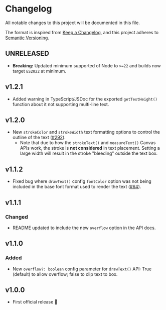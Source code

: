 # Changelog

All notable changes to this project will be documented in this file.

The format is inspired from [Keep a Changelog](https://keepachangelog.com/en/1.0.0/),
and this project adheres to [Semantic Versioning](https://semver.org/spec/v2.0.0.html).

## UNRELEASED

- __Breaking:__ Updated minimum supported of Node to `>=22` and builds now target `ES2022` at minimum.

## v1.2.1

- Added warning in TypeScript/JSDoc for the exported `getTextHeight()` function about it not supporting multi-line text.

## v1.2.0

- New `strokeColor` and `strokeWidth` text formatting options to control the outline of the text ([#292](https://github.com/stefcameron/text-to-canvas/issues/292)).
    - Note that due to how the `strokeText()` and `measureText()` Canvas APIs work, the stroke is __not considered__ in text placement. Setting a large width will result in the stroke "bleeding" outside the text box.

## v1.1.2

- Fixed bug where `drawText()` config `fontColor` option was not being included in the base font format used to render the text ([#64](https://github.com/stefcameron/text-to-canvas/issues/64)).

## v1.1.1

### Changed

- README updated to include the new `overflow` option in the API docs.

## v1.1.0

### Added

- New `overflow?: boolean` config parameter for `drawText()` API: True (default) to allow overflow; false to clip text to box.

## v1.0.0

- First official release 🎉
